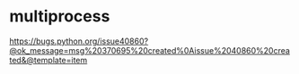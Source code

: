 # multiprocess

https://bugs.python.org/issue40860?@ok_message=msg%20370695%20created%0Aissue%2040860%20created&@template=item
